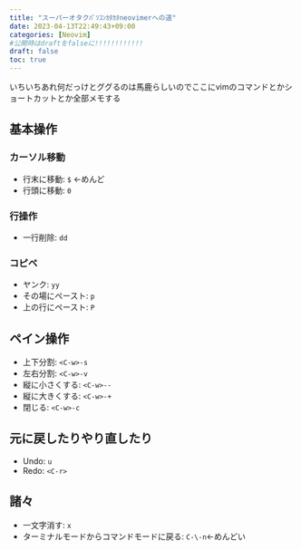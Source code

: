 ```yaml
---
title: "スーパーオタクﾊﾟｿｺﾝｶﾀｶﾀneovimerへの道"
date: 2023-04-13T22:49:43+09:00
categories: [Neovim]
#公開時はdraftをfalseに!!!!!!!!!!!!
draft: false
toc: true
---
```

いちいちあれ何だっけとググるのは馬鹿らしいのでここにvimのコマンドとかショートカットとか全部メモする
## 基本操作
### カーソル移動
- 行末に移動: `$` ←めんど
- 行頭に移動: `0`
### 行操作
- 一行削除: `dd`
### コピペ
- ヤンク: `yy`
- その場にペースト: `p`
- 上の行にペースト: `P`
## ペイン操作
- 上下分割: `<C-w>-s`
- 左右分割: `<C-w>-v`
- 縦に小さくする: `<C-w>--`
- 縦に大きくする: `<C-w>-+`
- 閉じる: `<C-w>-c`
## 元に戻したりやり直したり
- Undo: `u`
- Redo: `<C-r>`
## 諸々
- 一文字消す: `x`
- ターミナルモードからコマンドモードに戻る: `C-\-n`←めんどい
